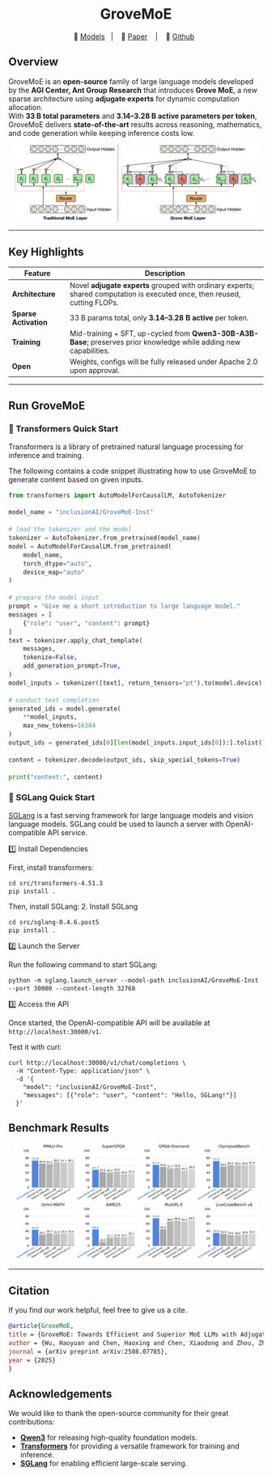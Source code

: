 <div align="center">
<h1><strong>GroveMoE</strong></h1>
</div>
<!-- [![arXiv](https://img.shields.io/badge/arXiv-2508.07785-b31b1b.svg)](https://arxiv.org/abs/2508.07785)
[![Hugging Face](https://img.shields.io/badge/Hugging%20Face-FFD21E?logo=huggingface&logoColor=000)](https://huggingface.co/inclusionAI) -->

<p align="center">
🤗 <a href="https://huggingface.co/collections/inclusionAI/grovemoe-68a2b58acbb55827244ef664">Models</a>&nbsp&nbsp | &nbsp&nbsp 📑 <a href="https://arxiv.org/abs/2508.07785">Paper</a> &nbsp&nbsp | &nbsp&nbsp 🔗 <a href="https://github.com/inclusionAI/GroveMoE">Github</a>&nbsp&nbsp

## Overview

GroveMoE is an **open-source** family of large language models developed by the **AGI Center, Ant Group Research**  that introduces **Grove MoE**, a new sparse architecture using **adjugate experts** for dynamic computation allocation.  
With **33 B total parameters** and **3.14–3.28 B active parameters per token**, GroveMoE delivers **state-of-the-art** results across reasoning, mathematics, and code generation while keeping inference costs low.  

<p align="center"><img src="assets/grovemoe.png" width="95%"></p>

---

## Key Highlights
| Feature | Description |
|---------|-------------|
| **Architecture** | Novel **adjugate experts** grouped with ordinary experts; shared computation is executed once, then reused, cutting FLOPs. |
| **Sparse Activation** | 33 B params total, only **3.14–3.28 B active** per token. |
| **Training** | Mid-training + SFT, up-cycled from **Qwen3-30B-A3B-Base**; preserves prior knowledge while adding new capabilities. |
| **Open** | Weights, configs will be fully released under Apache 2.0 upon approval. |

---


## Run GroveMoE

### 🤗 Transformers Quick Start
Transformers is a library of pretrained natural language processing for inference and training. 

The following contains a code snippet illustrating how to use GroveMoE to generate content based on given inputs. 
```python
from transformers import AutoModelForCausalLM, AutoTokenizer

model_name = "inclusionAI/GroveMoE-Inst"

# load the tokenizer and the model
tokenizer = AutoTokenizer.from_pretrained(model_name)
model = AutoModelForCausalLM.from_pretrained(
    model_name,
    torch_dtype="auto",
    device_map="auto"
)

# prepare the model input
prompt = "Give me a short introduction to large language model."
messages = [
    {"role": "user", "content": prompt}
]
text = tokenizer.apply_chat_template(
    messages,
    tokenize=False,
    add_generation_prompt=True,
)
model_inputs = tokenizer([text], return_tensors="pt").to(model.device)

# conduct text completion
generated_ids = model.generate(
    **model_inputs,
    max_new_tokens=16384
)
output_ids = generated_ids[0][len(model_inputs.input_ids[0]):].tolist() 

content = tokenizer.decode(output_ids, skip_special_tokens=True)

print("content:", content)
```

### 🚀 SGLang Quick Start

[SGLang](https://github.com/sgl-project/sglang) is a fast serving framework for large language models and vision language models.
SGLang could be used to launch a server with OpenAI-compatible API service. 

1️⃣ Install Dependencies

First, install transformers:
```shell
cd src/transformers-4.51.3
pip install .
```
Then, install SGLang:
2. Install SGLang
```shell
cd src/sglang-0.4.6.post5
pip install .
```
2️⃣ Launch the Server

Run the following command to start SGLang:
```shell
python -m sglang.launch_server --model-path inclusionAI/GroveMoE-Inst --port 30000 --context-length 32768
```

3️⃣ Access the API

Once started, the OpenAI-compatible API will be available at `http://localhost:30000/v1`.

Test it with curl:
```shell
curl http://localhost:30000/v1/chat/completions \
  -H "Content-Type: application/json" \
  -d '{
    "model": "inclusionAI/GroveMoE-Inst",
    "messages": [{"role": "user", "content": "Hello, SGLang!"}]
  }'

```

## Benchmark Results

<p align="center"><img src="assets/results.png" width="95%"></p>

---

## Citation
If you find our work helpful, feel free to give us a cite.
```bibtex
@article{GroveMoE,
title = {GroveMoE: Towards Efficient and Superior MoE LLMs with Adjugate Experts},
author = {Wu, Haoyuan and Chen, Haoxing and Chen, Xiaodong and Zhou, Zhanchao and Chen, Tieyuan and Zhuang, Yihong and Lu, Guoshan and Zhao, Junbo and Liu, Lin and Huang, Zenan and Lan, Zhenzhong and Yu, Bei and Li, Jianguo},
journal = {arXiv preprint arXiv:2508.07785},
year = {2025}
}
```

## Acknowledgements
We would like to thank the open-source community for their great contributions:
- [**Qwen3**](https://github.com/QwenLM/Qwen3) for releasing high-quality foundation models.  
- [**Transformers**](https://github.com/huggingface/transformers) for providing a versatile framework for training and inference.  
- [**SGLang**](https://github.com/sgl-project/sglang) for enabling efficient large-scale serving.  
